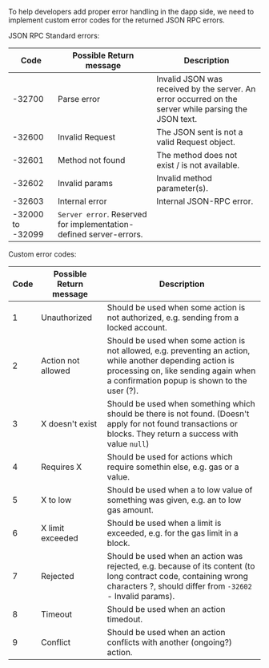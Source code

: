 To help developers add proper error handling in the dapp side, we need to implement custom error codes for the returned JSON RPC errors.

JSON RPC Standard errors:

| Code    | Possible Return message | Description |
| --------|-------------------------|-------------|
|-32700 | Parse error       | Invalid JSON was received by the server. An error occurred on the server while parsing the JSON text. |
|-32600 | Invalid Request   | The JSON sent is not a valid Request object. |
|-32601 | Method not found  | The method does not exist / is not available. |
|-32602 | Invalid params    | Invalid method parameter(s). |
|-32603 | Internal error    | Internal JSON-RPC error. |
|-32000 to -32099             | `Server error`. Reserved for implementation-defined server-errors. |

Custom error codes:

| Code    | Possible Return message | Description |
| --------|-------------------------|-------------|
|1 | Unauthorized       | Should be used when some action is not authorized, e.g. sending from a locked account.
|2 | Action not allowed | Should be used when some action is not allowed, e.g. preventing an action, while another depending action is processing on, like sending again when a confirmation popup is shown to the user (?).
|3 | X doesn't exist    | Should be used when something which should be there is not found. (Doesn't apply for not found transactions or blocks. They return a success with value `null`)
|4 | Requires X         | Should be used for actions which require somethin else, e.g. gas or a value.
|5 | X to low           | Should be used when a to low value of something was given, e.g. an to low gas amount.
|6 | X limit exceeded   | Should be used when a limit is exceeded, e.g. for the gas limit in a block.
|7 | Rejected           | Should be used when an action was rejected, e.g. because of its content (to long contract code, containing wrong characters ?, should differ from `-32602` - Invalid params).
|8 | Timeout            | Should be used when an action timedout.
|9 | Conflict           | Should be used when an action conflicts with another (ongoing?) action.